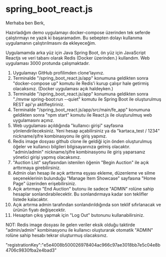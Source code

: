 # spring_boot_react.js
Merhaba ben Berk,

Hazırladığım demo uygulamayı docker-compose üzerinden tek seferde çalıştırmayı ne yazık ki başaramadım. Bu sebepten dolayı kullanıma uygulamanın çalıştırılmasını da ekleyeceğim.

Uygulamamda arka yüz için Java Spring Boot, ön yüz için JavaScript Reactjs ve veri tabanı olarak Redis (Docker üzerinden.) kullandım. Web uygulaması 3000 protunda çalışmaktadır.

1. Uygulamayı GitHub profilimden clone'layınız.
2. Terminalde "/spring_boot_react.js/app" konumuna geldikten sonra "docker-compose up" komutu ile Redis'i kurup çalışır hale getirmiş olacaksınız. (Docker uygulaması açık haldeyken.)
3. Terminalde "/spring_boot_react.js/app" konumuna geldikten sonra "./mvnw spring-boot:run --quiet" komutu ile Spring Boot ile oluşturulmuş REST api'yı aktifleştiriniz.
4. Terminalde "/spring_boot_react.js/app/src/main/fe_app" konumuna geldikten sonra "npm start" komutu ile React.js ile oluşturulmuş web uygulamasını açınız.
5. Web uygulaması açıldığında "kullanıcı girişi" sayfasına yönlendirileceksiniz. Yeni hesap açabilirsiniz ya da "kartaca_test / 1234" nickname/şifre kombinasyonu ile giriş yapınız.
6. Redis image dosyası github clone ile geldiği için önden oluşturulmuş öğeler ve kullanıcı bilgileri bilgisayarınıza gelmiş olacaktır. "admin/admin" nickname/şifre kombinasyonu ile giriş yaparsanız yönetici girişi yapmış olacaksınız.
7. "Auction List" sayfasından istenilen öğenin "Begin Auction" ile açık arttırmaya girebilirsiniz.
8. Admin olan hesap ile açık arttırma eşyası ekleme, düzenleme ve silme seçeneklerinin bulunduğu "Manage Item Showcase" sayfasına "Home Page" üzerinden erişebilirsiniz.
9. Açık artırmayı "End Auction" butonu ile sadece "ADMIN" rolüne sahip hesaplar sonlandırabilecektir. Bu sonlandırmaya kadar son teklifler listede kalacaktır.
10. Açık artırma admin tarafından sonlandırıldığında son teklif sıfırlanacak ve ürünün fiyatı değişecektir.
11. Hesaptan çıkış yapmak için "Log Out" butonunu kullanabilirsiniz. 


NOT:
Redis image dosyası ile gelen veriler eksik olduğu taktirde "admin/admin" kombinasyonu ile kullanıcı oluşturarak otomatik "ADMIN" rolüne sahip hesabı tekrar oluşturmuş olacaksınız.

"registrationKey":"e5e4008b500026978404ac966c97ae3018bb7e5c04e8b4706c9830fba2e4bad3"
